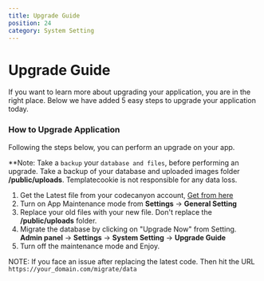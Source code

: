```yaml
---
title: Upgrade Guide
position: 24
category: System Setting
---
```


# Upgrade Guide
If you want to learn more about upgrading your application, you are in the right place. Below we have added 5 easy steps to upgrade your application today.

### How to Upgrade Application
Following the steps below, you can perform an upgrade on your app. 

**Note: Take a `backup` your `database and files`, before performing an upgrade. Take a backup of your database and uploaded images folder  **/public/uploads**. Templatecookie is not responsible for any data loss.

1. Get the Latest file from your codecanyon account, [Get from here](https://codecanyon.net/downloads)
2. Turn on App Maintenance mode from **Settings** -> **General Setting**
3. Replace your old files with your new file. Don't replace the **/public/uploads** folder.
4. Migrate the database by clicking on "Upgrade Now" from Setting. **Admin panel** -> **Settings** -> **System Setting** -> **Upgrade Guide** 
5. Turn off the maintenance mode and Enjoy.

NOTE: If you face an issue after replacing the latest code. Then hit the URL `https://your_domain.com/migrate/data`


